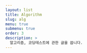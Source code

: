 ```yaml
---
layout: list
title: Algorithm
slug: alg
menu: true
submenu: true
order: 3
description: >
  알고리즘, 코딩테스트에 관한 글을 씁니다.
---
```

